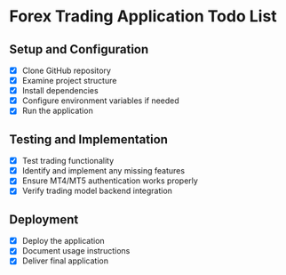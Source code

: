 # Forex Trading Application Todo List

## Setup and Configuration
- [x] Clone GitHub repository
- [x] Examine project structure
- [x] Install dependencies
- [x] Configure environment variables if needed
- [x] Run the application

## Testing and Implementation
- [x] Test trading functionality
- [x] Identify and implement any missing features
- [x] Ensure MT4/MT5 authentication works properly
- [x] Verify trading model backend integration

## Deployment
- [x] Deploy the application
- [x] Document usage instructions
- [x] Deliver final application
